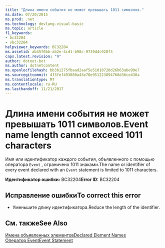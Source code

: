 ```yaml
---
title: "Длина имени события не может превышать 1011 символов."
ms.date: 07/20/2015
ms.prod: .net
ms.technology: devlang-visual-basic
ms.topic: article
f1_keywords:
- bc32204
- vbc32204
helpviewer_keywords: BC32204
ms.assetid: ab45f0bb-ab2e-4cd1-b98c-9739d4c920f3
caps.latest.revision: "9"
author: dotnet-bot
ms.author: dotnetcontent
ms.openlocfilehash: bb3b1275fbaad2aaf5e51010720d26b63abe99e7
ms.sourcegitcommit: 4f3fef493080a43e70e951223894768d36ce430a
ms.translationtype: MT
ms.contentlocale: ru-RU
ms.lasthandoff: 11/21/2017
---
```

# <a name="event-name-length-cannot-exceed-1011-characters"></a><span data-ttu-id="183ab-102">Длина имени события не может превышать 1011 символов.</span><span class="sxs-lookup"><span data-stu-id="183ab-102">Event name length cannot exceed 1011 characters</span></span>
<span data-ttu-id="183ab-103">Имя или идентификатор каждого события, объявленного с помощью оператора `Event` , ограничено 1011 знаками.</span><span class="sxs-lookup"><span data-stu-id="183ab-103">The name or identifier of every event declared with an `Event` statement is limited to 1011 characters.</span></span>  
  
 <span data-ttu-id="183ab-104">**Идентификатор ошибки:** BC32204</span><span class="sxs-lookup"><span data-stu-id="183ab-104">**Error ID:** BC32204</span></span>  
  
## <a name="to-correct-this-error"></a><span data-ttu-id="183ab-105">Исправление ошибки</span><span class="sxs-lookup"><span data-stu-id="183ab-105">To correct this error</span></span>  
  
-   <span data-ttu-id="183ab-106">Уменьшите длину идентификатора.</span><span class="sxs-lookup"><span data-stu-id="183ab-106">Reduce the length of the identifier.</span></span>  
  
## <a name="see-also"></a><span data-ttu-id="183ab-107">См. также</span><span class="sxs-lookup"><span data-stu-id="183ab-107">See Also</span></span>  
 [<span data-ttu-id="183ab-108">Имена объявленных элементов</span><span class="sxs-lookup"><span data-stu-id="183ab-108">Declared Element Names</span></span>](../../visual-basic/programming-guide/language-features/declared-elements/declared-element-names.md)  
 [<span data-ttu-id="183ab-109">Оператор Event</span><span class="sxs-lookup"><span data-stu-id="183ab-109">Event Statement</span></span>](../../visual-basic/language-reference/statements/event-statement.md)
